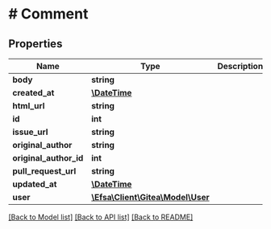 # # Comment

## Properties

Name | Type | Description | Notes
------------ | ------------- | ------------- | -------------
**body** | **string** |  | [optional]
**created_at** | [**\DateTime**](\DateTime.md) |  | [optional]
**html_url** | **string** |  | [optional]
**id** | **int** |  | [optional]
**issue_url** | **string** |  | [optional]
**original_author** | **string** |  | [optional]
**original_author_id** | **int** |  | [optional]
**pull_request_url** | **string** |  | [optional]
**updated_at** | [**\DateTime**](\DateTime.md) |  | [optional]
**user** | [**\Efsa\Client\Gitea\Model\User**](User.md) |  | [optional]

[[Back to Model list]](../../README.md#models) [[Back to API list]](../../README.md#endpoints) [[Back to README]](../../README.md)
